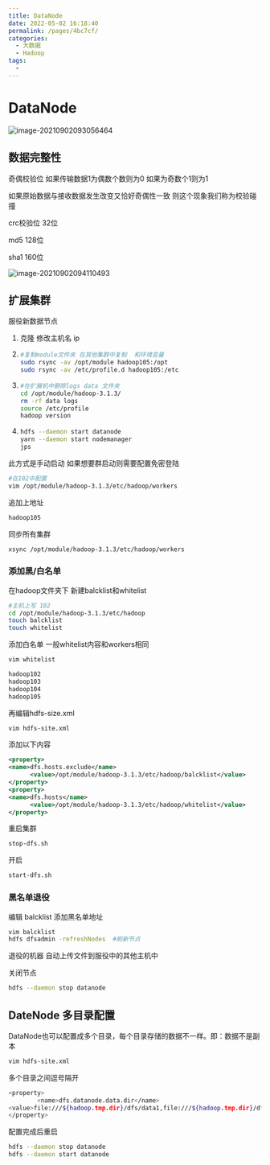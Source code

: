 ```yaml
---
title: DataNode
date: 2022-05-02 16:18:40
permalink: /pages/4bc7cf/
categories:
  - 大数据
  - Hadoop
tags:
  - 
---
```

# DataNode

![image-20210902093056464](https://cdn.jsdelivr.net/gh/Iekrwh/images/md-images/image-20210902093056464-16305462634723.png)



## 数据完整性

奇偶校验位 如果传输数据1为偶数个数则为0  如果为奇数个1则为1   

如果原始数据与接收数据发生改变又恰好奇偶性一致 则这个现象我们称为校验碰撞

crc校验位  32位

md5 128位

sha1 160位

![image-20210902094110493](https://cdn.jsdelivr.net/gh/Iekrwh/images/md-images/image-20210902094110493.png)



## 扩展集群

服役新数据节点

1. 克隆 修改主机名 ip 

2. ```sh
   #复制module文件夹 在其他集群中复制  和环境变量
   sudo rsync -av /opt/module hadoop105:/opt
   sudo rsync -av /etc/profile.d hadoop105:/etc
   ```

3. ```sh
   #在扩展机中删除logs data 文件夹
   cd /opt/module/hadoop-3.1.3/
   rm -rf data logs
   source /etc/profile
   hadoop version
   ```

4. ```sh
   hdfs --daemon start datanode 
   yarn --daemon start nodemanager  
   jps
   ```

此方式是手动启动 如果想要群启动则需要配置免密登陆

```sh
#在102中配置
vim /opt/module/hadoop-3.1.3/etc/hadoop/workers 
```

追加上地址

```sh
hadoop105
```

同步所有集群

```sh
xsync /opt/module/hadoop-3.1.3/etc/hadoop/workers 
```



### 添加黑/白名单

在hadoop文件夹下 新建balcklist和whitelist

```sh
#主机上写 102
cd /opt/module/hadoop-3.1.3/etc/hadoop
touch balcklist
touch whitelist
```

添加白名单  一般whitelist内容和workers相同

```sh
vim whitelist
```

```sh
hadoop102
hadoop103
hadoop104
hadoop105
```

再编辑hdfs-size.xml

```sh
vim hdfs-site.xml 
```

添加以下内容

```xml
<property>
<name>dfs.hosts.exclude</name>
      <value>/opt/module/hadoop-3.1.3/etc/hadoop/balcklist</value>
</property>
<property>
<name>dfs.hosts</name>
      <value>/opt/module/hadoop-3.1.3/etc/hadoop/whitelist</value>
</property>
```

重启集群

```sh
stop-dfs.sh
```

开启

```sh
start-dfs.sh
```



### 黑名单退役

编辑 balcklist 添加黑名单地址

```sh
vim balcklist
hdfs dfsadmin -refreshNodes  #刷新节点
```

退役的机器 自动上传文件到服役中的其他主机中

关闭节点

```sh
hdfs --daemon stop datanode
```





## DateNode 多目录配置

DataNode也可以配置成多个目录，每个目录存储的数据不一样。即：数据不是副本

```sh
vim hdfs-site.xml
```

多个目录之间逗号隔开

```sh
<property>
        <name>dfs.datanode.data.dir</name>
<value>file:///${hadoop.tmp.dir}/dfs/data1,file:///${hadoop.tmp.dir}/dfs/data2</value>
</property>
```

配置完成后重启

```sh
hdfs --daemon stop datanode
hdfs --daemon start datanode
```



